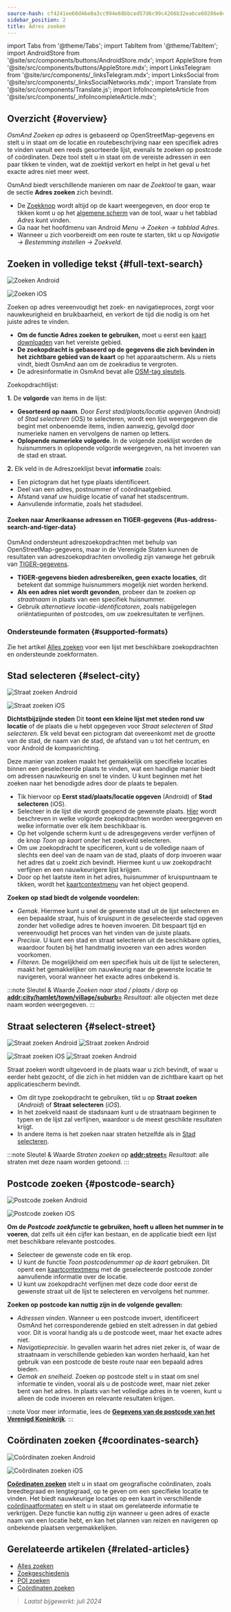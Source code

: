 ```yaml
---
source-hash: cf4241ee60d46e0a3cc994e68bbced57d6c99c4266b32eabce60286e84fb0b90
sidebar_position: 2
title: Adres zoeken
---
```

import Tabs from '@theme/Tabs';
import TabItem from '@theme/TabItem';
import AndroidStore from '@site/src/components/buttons/AndroidStore.mdx';
import AppleStore from '@site/src/components/buttons/AppleStore.mdx';
import LinksTelegram from '@site/src/components/_linksTelegram.mdx';
import LinksSocial from '@site/src/components/_linksSocialNetworks.mdx';
import Translate from '@site/src/components/Translate.js';
import InfoIncompleteArticle from '@site/src/components/_infoIncompleteArticle.mdx';


<InfoIncompleteArticle/>

## Overzicht {#overview}

*OsmAnd Zoeken op adres* is gebaseerd op OpenStreetMap-gegevens en stelt u in staat om de locatie en routebeschrijving naar een specifiek adres te vinden vanuit een reeds gesorteerde lijst, evenals te zoeken op postcode of coördinaten. Deze tool stelt u in staat om de vereiste adressen in een paar tikken te vinden, wat de zoektijd verkort en helpt in het geval u het exacte adres niet meer weet.

OsmAnd biedt verschillende manieren om naar de *Zoektool* te gaan, waar de sectie **Adres zoeken** zich bevindt.

- De [Zoekknop](../widgets/map-buttons.md#search) wordt altijd op de kaart weergegeven, en door erop te tikken komt u op het [algemene scherm](#full-text-search) van de tool, waar u het tabblad *Adres* kunt vinden.
- Ga naar het hoofdmenu van Android *Menu → Zoeken → tabblad Adres*.
- Wanneer u zich voorbereidt om een route te starten, tikt u op *Navigatie → Bestemming instellen → Zoekveld*.

## Zoeken in volledige tekst {#full-text-search}

<Tabs groupId="operating-systems" queryString="current-os">

<TabItem value="android" label="Android">

![Zoeken Android](@site/static/img/search/search_address_2_andr.png)

</TabItem>

<TabItem value="ios" label="iOS">

![Zoeken iOS](@site/static/img/search/street_search_ios.png)

</TabItem>

</Tabs>

Zoeken op adres vereenvoudigt het zoek- en navigatieproces, zorgt voor nauwkeurigheid en bruikbaarheid, en verkort de tijd die nodig is om het juiste adres te vinden.

- **Om de functie Adres zoeken te gebruiken,** moet u eerst een [kaart downloaden](../start-with/download-maps.md) van het vereiste gebied.
- **De zoekopdracht is gebaseerd op de gegevens die zich bevinden in het zichtbare gebied van de kaart** op het apparaatscherm. Als u niets vindt, biedt OsmAnd aan om de zoekradius te vergroten.
- De adresinformatie in OsmAnd bevat alle [OSM-tag sleutels](https://wiki.openstreetmap.org/w/index.php?title=Key:addr).

Zoekopdrachtlijst:

**1.** De **volgorde** van items in de lijst:

- **Gesorteerd op naam**. Door *Eerst stad/plaats/locatie opgeven* (Android) of *Stad selecteren* (iOS) te selecteren, wordt een lijst weergegeven die begint met onbenoemde items, indien aanwezig, gevolgd door numerieke namen en vervolgens de namen op letters.
- **Oplopende numerieke volgorde**. In de volgende zoeklijst worden de huisnummers in oplopende volgorde weergegeven, na het invoeren van de stad en straat.

**2.** Elk veld in de Adreszoeklijst bevat **informatie** zoals:

- Een pictogram dat het type plaats identificeert.
- Deel van een adres, postnummer of coördinaatgebied.
- Afstand vanaf uw huidige locatie of vanaf het stadscentrum.
- Aanvullende informatie, zoals het stadsdeel.

#### Zoeken naar Amerikaanse adressen en TIGER-gegevens {#us-address-search-and-tiger-data}

OsmAnd ondersteunt adreszoekopdrachten met behulp van OpenStreetMap-gegevens, maar in de Verenigde Staten kunnen de resultaten van adreszoekopdrachten onvolledig zijn vanwege het gebruik van [TIGER-gegevens](https://wiki.openstreetmap.org/wiki/TIGER).

- **TIGER-gegevens bieden adresbereiken, geen exacte locaties**, dit betekent dat sommige huisnummers mogelijk niet worden herkend.
- **Als een adres niet wordt gevonden**, probeer dan te zoeken *op straatnaam* in plaats van een specifiek huisnummer.
- Gebruik *alternatieve locatie-identificatoren*, zoals nabijgelegen oriëntatiepunten of postcodes, om uw zoekresultaten te verfijnen.

### Ondersteunde formaten {#supported-formats}

Zie het artikel [Alles zoeken](./search-all.md#basic-queries) voor een lijst met beschikbare zoekopdrachten en ondersteunde zoekformaten.

## Stad selecteren {#select-city}

<Tabs groupId="operating-systems" queryString="current-os">

<TabItem value="android" label="Android">

![Straat zoeken Android](@site/static/img/search/town_search_android.png)

</TabItem>

<TabItem value="ios" label="iOS">

![Straat zoeken iOS](@site/static/img/search/town_search_ios.png)

</TabItem>

</Tabs>

**Dichtstbijzijnde steden**
Dit **toont een kleine lijst met steden rond uw locatie** of de plaats die u hebt opgegeven voor *Straat selecteren* of *Stad selecteren*. Elk veld bevat een pictogram dat overeenkomt met de grootte van de stad, de naam van de stad, de afstand van u tot het centrum, en voor Android de kompasrichting.

Deze manier van zoeken maakt het gemakkelijk om specifieke locaties binnen een geselecteerde plaats te vinden, wat een handige manier biedt om adressen nauwkeurig en snel te vinden. U kunt beginnen met het zoeken naar het benodigde adres door de plaats te bepalen.

- Tik hiervoor op **Eerst stad/plaats/locatie opgeven** (Android) of **Stad selecteren** (iOS).
- Selecteer in de lijst die wordt geopend de gewenste plaats. [Hier](#full-text-search) wordt beschreven in welke volgorde zoekopdrachten worden weergegeven en welke informatie over elk item beschikbaar is.
- Op het volgende scherm kunt u de adresgegevens verder verfijnen of de knop *Toon op kaart* onder het zoekveld selecteren.
- Om uw zoekopdracht te specificeren, kunt u de volledige naam of slechts een deel van de naam van de stad, plaats of dorp invoeren waar het adres dat u zoekt zich bevindt. Hiermee kunt u uw zoekopdracht verfijnen en een nauwkeurigere lijst krijgen.
- Door op het laatste item in het adres, huisnummer of kruispuntnaam te tikken, wordt het [kaartcontextmenu](../map/map-context-menu.md#select-an-object-single-tap) van het object geopend.

**Zoeken op stad biedt de volgende voordelen:**

- *Gemak*. Hiermee kunt u snel de gewenste stad uit de lijst selecteren en een bepaalde straat, huis of kruispunt in de geselecteerde stad opgeven zonder het volledige adres te hoeven invoeren. Dit bespaart tijd en vereenvoudigt het proces van het vinden van de juiste plaats.
- *Precisie.* U kunt een stad en straat selecteren uit de beschikbare opties, waardoor fouten bij het handmatig invoeren van een adres worden voorkomen.
- *Filteren.* De mogelijkheid om een specifiek huis uit de lijst te selecteren, maakt het gemakkelijker om nauwkeurig naar de gewenste locatie te navigeren, vooral wanneer het exacte adres onbekend is.

:::note Sleutel & Waarde
*Zoeken naar stad / plaats / dorp* op [**addr:city/hamlet/town/village/suburb=**](https://wiki.openstreetmap.org/w/index.php?title=Key:addr)
*Resultaat*: alle objecten met deze naam worden weergegeven.
:::

## Straat selecteren {#select-street}

<Tabs groupId="operating-systems" queryString="current-os">

<TabItem value="android" label="Android">

![Straat zoeken Android](@site/static/img/search/street_search.png) ![Straat zoeken Android](@site/static/img/search/street_search_1.png)

</TabItem>

<TabItem value="ios" label="iOS">

![Straat zoeken iOS](@site/static/img/search/address_street_search_3_ios.png) ![Straat zoeken Android](@site/static/img/search/address_street_search_4_ios.png)

</TabItem>

</Tabs>

Straat zoeken wordt uitgevoerd in de plaats waar u zich bevindt, of waar u eerder hebt gezocht, of die zich in het midden van de zichtbare kaart op het applicatiescherm bevindt.

- Om dit type zoekopdracht te gebruiken, tikt u op **Straat zoeken** (*Android*) of **Straat selecteren** (*iOS*).
- In het zoekveld naast de stadsnaam kunt u de straatnaam beginnen te typen en de lijst zal verfijnen, waardoor u de meest geschikte resultaten krijgt.
- In andere items is het zoeken naar straten hetzelfde als in [Stad selecteren](#select-city).

:::note Sleutel & Waarde
*Straten zoeken* op [**addr:street=**](https://wiki.openstreetmap.org/w/index.php?title=Key:addr)
*Resultaat*: alle straten met deze naam worden getoond.
:::

## Postcode zoeken {#postcode-search}

<Tabs groupId="operating-systems" queryString="current-os">

<TabItem value="android" label="Android">

![Postcode zoeken Android](@site/static/img/search/postcode_android.png)

</TabItem>

<TabItem value="ios" label="iOS">

![Postcode zoeken iOS](@site/static/img/search/postcode_ios.png)

</TabItem>

</Tabs>

**Om de *Postcode zoekfunctie* te gebruiken, hoeft u alleen het nummer in te voeren**, dat zelfs uit één cijfer kan bestaan, en de applicatie biedt een lijst met beschikbare relevante postcodes.

- Selecteer de gewenste code en tik erop.
- U kunt de functie *Toon *postcodenummer* op de kaart* gebruiken. Dit opent een [kaartcontextmenu](../map/map-context-menu.md#select-an-object-single-tap) met de geselecteerde postcode zonder aanvullende informatie over de locatie.
- U kunt uw zoekopdracht verfijnen met deze code door eerst de gewenste straat uit de lijst te selecteren en vervolgens het nummer.

**Zoeken op postcode kan nuttig zijn in de volgende gevallen:**

- *Adressen vinden*. Wanneer u een postcode invoert, identificeert OsmAnd het corresponderende gebied en stelt adressen in dat gebied voor. Dit is vooral handig als u de postcode weet, maar het exacte adres niet.
- *Navigatieprecisie*. In gevallen waarin het adres niet zeker is, of waar de straatnaam in verschillende gebieden kan worden herhaald, kan het gebruik van een postcode de beste route naar een bepaald adres bieden.
- *Gemak en snelheid*. Zoeken op postcode stelt u in staat om snel informatie te vinden, vooral als u de postcode weet, maar niet zeker bent van het adres. In plaats van het volledige adres in te voeren, kunt u alleen de code invoeren en relevante resultaten krijgen.

:::note
Voor meer informatie, lees de **[Gegevens van de postcode van het Verenigd Koninkrijk](https://github.com/hvdwolf/OsmAnd-UKpostcodes/releases)**.
:::

## Coördinaten zoeken {#coordinates-search}

<Tabs groupId="operating-systems" queryString="current-os">

<TabItem value="android" label="Android">

![Coördinaten zoeken Android](@site/static/img/search/coordinates_search_android.png)

</TabItem>

<TabItem value="ios" label="iOS">

![Coördinaten zoeken iOS](@site/static/img/search/coordinates_search_ios.png)

</TabItem>

</Tabs>

[**Coördinaten zoeken**](../search/search-coordinates.md) stelt u in staat om geografische coördinaten, zoals breedtegraad en lengtegraad, op te geven om een specifieke locatie te vinden. Het biedt nauwkeurige locaties op een kaart in verschillende [coördinaatformaten](../search/search-coordinates.md#coordinates-search) en stelt u in staat om gerelateerde informatie te verkrijgen. Deze functie kan nuttig zijn wanneer u geen adres of exacte naam van een locatie hebt, en kan het plannen van reizen en navigeren op onbekende plaatsen vergemakkelijken.

## Gerelateerde artikelen {#related-articles}

- [Alles zoeken](./search-all.md)
- [Zoekgeschiedenis](./search-history.md)
- [POI zoeken](./search-poi.md)
- [Coördinaten zoeken](./search-coordinates.md)

> *Laatst bijgewerkt: juli 2024*